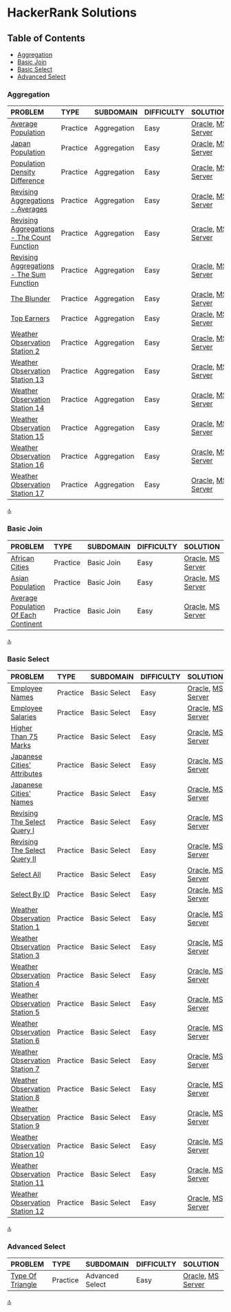 # HackerRank Solutions

## Table of Contents

- [Aggregation](#Aggregation)
- [Basic Join](#Basic-Join)
- [Basic Select](#Basic-Select)
- [Advanced Select](#Advanced-Select)

### Aggregation

| PROBLEM | TYPE | SUBDOMAIN | DIFFICULTY | SOLUTION |
| :--- | :---| :--- | :--- | :--- |
| [Average Population](https://www.hackerrank.com/challenges/average-population/problem) | Practice | Aggregation | Easy | [Oracle](https://github.com/andrecontisilva/SQL-aprendizado/blob/master/HackerRank/SQL-Oracle/HackerRank_SQL-Oracle_AveragePopulation.sql), [MS Server](https://github.com/andrecontisilva/SQL-aprendizado/blob/master/HackerRank/SQL-MSServer/HackerRank_SQL-MSServer_AveragePopulation.sql) |
| [Japan Population](https://www.hackerrank.com/challenges/japan-population/problem) | Practice | Aggregation | Easy | [Oracle](https://github.com/andrecontisilva/SQL-aprendizado/blob/master/HackerRank/SQL-Oracle/HackerRank_SQL-Oracle_JapanPopulation.sql), [MS Server](https://github.com/andrecontisilva/SQL-aprendizado/blob/master/HackerRank/SQL-MSServer/HackerRank_SQL-MSServer_JapanPopulation.sql) |
| [Population Density Difference](https://www.hackerrank.com/challenges/population-density-difference/problem) | Practice | Aggregation | Easy | [Oracle](https://github.com/andrecontisilva/SQL-aprendizado/blob/master/HackerRank/SQL-Oracle/HackerRank_SQL-Oracle_PopulationDensityDifference.sql), [MS Server](https://github.com/andrecontisilva/SQL-aprendizado/blob/master/HackerRank/SQL-MSServer/HackerRank_SQL-MSServer_PopulationDensityDifference.sql) |
| [Revising Aggregations - Averages](https://www.hackerrank.com/challenges/revising-aggregations-the-average-function/problem) | Practice | Aggregation | Easy | [Oracle](https://github.com/andrecontisilva/SQL-aprendizado/blob/master/HackerRank/SQL-Oracle/HackerRank_SQL-Oracle_RevisingAggregations-Averages.sql), [MS Server](https://github.com/andrecontisilva/SQL-aprendizado/blob/master/HackerRank/SQL-MSServer/HackerRank_SQL-MSServer_RevisingAggregations-Averages.sql) |
| [Revising Aggregations - The Count Function](https://www.hackerrank.com/challenges/revising-aggregations-the-count-function/problem) | Practice | Aggregation | Easy | [Oracle](https://github.com/andrecontisilva/SQL-aprendizado/blob/master/HackerRank/SQL-Oracle/HackerRank_SQL-Oracle_RevisingAggregations-TheCountFunction.sql), [MS Server](https://github.com/andrecontisilva/SQL-aprendizado/blob/master/HackerRank/SQL-MSServer/HackerRank_SQL-MSServer_RevisingAggregations-TheCountFunction.sql) |
| [Revising Aggregations - The Sum Function](https://www.hackerrank.com/challenges/revising-aggregations-sum/problem) | Practice | Aggregation | Easy | [Oracle](https://github.com/andrecontisilva/SQL-aprendizado/blob/master/HackerRank/SQL-Oracle/HackerRank_SQL-Oracle_RevisingAggregations-TheSumFunction.sql), [MS Server](https://github.com/andrecontisilva/SQL-aprendizado/blob/master/HackerRank/SQL-MSServer/HackerRank_SQL-MSServer_RevisingAggregations-TheSumFunction.sql) |
| [The Blunder](https://www.hackerrank.com/challenges/the-blunder/problem) | Practice | Aggregation | Easy | [Oracle](https://github.com/andrecontisilva/SQL-aprendizado/blob/master/HackerRank/SQL-Oracle/HackerRank_SQL-Oracle_TheBlunder.sql), [MS Server](https://github.com/andrecontisilva/SQL-aprendizado/blob/master/HackerRank/SQL-MSServer/HackerRank_SQL-MSServer_TheBlunder.sql) |
| [Top Earners](https://www.hackerrank.com/challenges/earnings-of-employees/problem) | Practice | Aggregation | Easy | [Oracle](https://github.com/andrecontisilva/SQL-aprendizado/blob/master/HackerRank/SQL-Oracle/HackerRank_SQL-Oracle_TopEarners.sql), [MS Server](https://github.com/andrecontisilva/SQL-aprendizado/blob/master/HackerRank/SQL-MSServer/HackerRank_SQL-MSServer_TopEarners.sql) |
| [Weather Observation Station 2](https://www.hackerrank.com/challenges/weather-observation-station-2/problem) | Practice | Aggregation | Easy | [Oracle](https://github.com/andrecontisilva/SQL-aprendizado/blob/master/HackerRank/SQL-Oracle/HackerRank_SQL-Oracle_WeatherObservationStation2.sql), [MS Server](https://github.com/andrecontisilva/SQL-aprendizado/blob/master/HackerRank/SQL-MSServer/HackerRank_SQL-MSServer_WeatherObservationStation2.sql) |
| [Weather Observation Station 13](https://www.hackerrank.com/challenges/weather-observation-station-13/problem) | Practice | Aggregation | Easy | [Oracle](https://github.com/andrecontisilva/SQL-aprendizado/blob/master/HackerRank/SQL-Oracle/HackerRank_SQL-Oracle_WeatherObservationStation13.sql), [MS Server](https://github.com/andrecontisilva/SQL-aprendizado/blob/master/HackerRank/SQL-MSServer/HackerRank_SQL-MSServer_WeatherObservationStation13.sql) |
| [Weather Observation Station 14](https://www.hackerrank.com/challenges/weather-observation-station-14/problem) | Practice | Aggregation | Easy | [Oracle](https://github.com/andrecontisilva/SQL-aprendizado/blob/master/HackerRank/SQL-Oracle/HackerRank_SQL-Oracle_WeatherObservationStation14.sql), [MS Server](https://github.com/andrecontisilva/SQL-aprendizado/blob/master/HackerRank/SQL-MSServer/HackerRank_SQL-MSServer_WeatherObservationStation14.sql) |
| [Weather Observation Station 15](https://www.hackerrank.com/challenges/weather-observation-station-15/problem) | Practice | Aggregation | Easy | [Oracle](https://github.com/andrecontisilva/SQL-aprendizado/blob/master/HackerRank/SQL-Oracle/HackerRank_SQL-Oracle_WeatherObservationStation15.sql), [MS Server](https://github.com/andrecontisilva/SQL-aprendizado/blob/master/HackerRank/SQL-MSServer/HackerRank_SQL-MSServer_WeatherObservationStation15.sql)|
| [Weather Observation Station 16](https://www.hackerrank.com/challenges/weather-observation-station-16/problem) | Practice | Aggregation | Easy | [Oracle](https://github.com/andrecontisilva/SQL-aprendizado/blob/master/HackerRank/SQL-Oracle/HackerRank_SQL-Oracle_WeatherObservationStation16.sql), [MS Server](https://github.com/andrecontisilva/SQL-aprendizado/blob/master/HackerRank/SQL-MSServer/HackerRank_SQL-MSServer_WeatherObservationStation16.sql) |
| [Weather Observation Station 17](https://www.hackerrank.com/challenges/weather-observation-station-17/problem) | Practice | Aggregation | Easy | [Oracle](https://github.com/andrecontisilva/SQL-aprendizado/blob/master/HackerRank/SQL-Oracle/HackerRank_SQL-Oracle_WeatherObservationStation17.sql), [MS Server](https://github.com/andrecontisilva/SQL-aprendizado/blob/master/HackerRank/SQL-MSServer/HackerRank_SQL-MSServer_WeatherObservationStation17.sql) |

[:top:](#table-of-contents)

### Basic Join

| PROBLEM | TYPE | SUBDOMAIN | DIFFICULTY | SOLUTION |
| :--- | :---| :--- | :--- | :--- |
| [African Cities](https://www.hackerrank.com/challenges/african-cities/problem) | Practice | Basic Join | Easy | [Oracle](https://github.com/andrecontisilva/SQL-aprendizado/blob/master/HackerRank/SQL-Oracle/HackerRank_SQL-Oracle_AfricanCities.sql), [MS Server](https://github.com/andrecontisilva/SQL-aprendizado/blob/master/HackerRank/SQL-MSServer/HackerRank_SQL-MSServer_AfricanCities.sql) |
| [Asian Population](https://www.hackerrank.com/challenges/asian-population/problem) | Practice | Basic Join | Easy | [Oracle](https://github.com/andrecontisilva/SQL-aprendizado/blob/master/HackerRank/SQL-Oracle/HackerRank_SQL-Oracle_AsianPopulation.sql), [MS Server](https://github.com/andrecontisilva/SQL-aprendizado/blob/master/HackerRank/SQL-MSServer/HackerRank_SQL-MSServer_AsianPopulation.sql) |
| [Average Population Of Each Continent](https://www.hackerrank.com/challenges/average-population-of-each-continent/problem) | Practice | Basic Join | Easy | [Oracle](https://github.com/andrecontisilva/SQL-aprendizado/blob/master/HackerRank/SQL-Oracle/HackerRank_SQL-Oracle_AveragePopulationOfEachContinent.sql), [MS Server](https://github.com/andrecontisilva/SQL-aprendizado/blob/master/HackerRank/SQL-MSServer/HackerRank_SQL-MSServer_AveragePopulationOfEachContinent.sql) |

[:top:](#table-of-contents)

### Basic Select

| PROBLEM | TYPE | SUBDOMAIN | DIFFICULTY | SOLUTION |
| :--- | :---| :--- | :--- | :--- |
| [Employee Names](https://www.hackerrank.com/challenges/name-of-employees/problem) | Practice | Basic Select | Easy | [Oracle](https://github.com/andrecontisilva/SQL-aprendizado/blob/master/HackerRank/SQL-Oracle/HackerRank_SQL-Oracle_EmployeeNames.sql), [MS Server](https://github.com/andrecontisilva/SQL-aprendizado/blob/master/HackerRank/SQL-MSServer/HackerRank_SQL-MSServer_EmployeeNames.sql) |
| [Employee Salaries](https://www.hackerrank.com/challenges/salary-of-employees/problem) | Practice | Basic Select | Easy | [Oracle](https://github.com/andrecontisilva/SQL-aprendizado/blob/master/HackerRank/SQL-Oracle/HackerRank_SQL-Oracle_EmployeeSalaries.sql), [MS Server](https://github.com/andrecontisilva/SQL-aprendizado/blob/master/HackerRank/SQL-MSServer/HackerRank_SQL-MSServer_EmployeeSalaries.sql) |
| [Higher Than 75 Marks](https://www.hackerrank.com/challenges/more-than-75-marks/problem) | Practice | Basic Select | Easy | [Oracle](https://github.com/andrecontisilva/SQL-aprendizado/blob/master/HackerRank/SQL-Oracle/HackerRank_SQL-Oracle_HigherThan75Marks.sql), [MS Server](https://github.com/andrecontisilva/SQL-aprendizado/blob/master/HackerRank/SQL-MSServer/HackerRank_SQL-MSServer_HigherThan75Marks.sql) |
| [Japanese Cities' Attributes](https://www.hackerrank.com/challenges/japanese-cities-attributes/problem) | Practice | Basic Select | Easy | [Oracle](https://github.com/andrecontisilva/SQL-aprendizado/blob/master/HackerRank/SQL-Oracle/HackerRank_SQL-Oracle_JapaneseCitiesAttributes.sql), [MS Server](https://github.com/andrecontisilva/SQL-aprendizado/blob/master/HackerRank/SQL-MSServer/HackerRank_SQL-MSServer_JapaneseCitiesAttributes.sql) |
| [Japanese Cities' Names](https://www.hackerrank.com/challenges/japanese-cities-name/problem) | Practice | Basic Select | Easy | [Oracle](https://github.com/andrecontisilva/SQL-aprendizado/blob/master/HackerRank/SQL-Oracle/HackerRank_SQL-Oracle_JapaneseCitiesNames.sql), [MS Server](https://github.com/andrecontisilva/SQL-aprendizado/blob/master/HackerRank/SQL-MSServer/HackerRank_SQL-MSServer_JapaneseCitiesNames.sql) |
| [Revising The Select Query I](https://www.hackerrank.com/challenges/revising-the-select-query/problem) | Practice | Basic Select | Easy | [Oracle](https://github.com/andrecontisilva/SQL-aprendizado/blob/master/HackerRank/SQL-Oracle/HackerRank_SQL-Oracle_RevisingTheSelectQueryI.sql), [MS Server](https://github.com/andrecontisilva/SQL-aprendizado/blob/master/HackerRank/SQL-MSServer/HackerRank_SQL-MSServer_RevisingTheSelectQueryI.sql) |
| [Revising The Select Query II](https://www.hackerrank.com/challenges/revising-the-select-query-2/problem) | Practice | Basic Select | Easy | [Oracle](https://github.com/andrecontisilva/SQL-aprendizado/blob/master/HackerRank/SQL-Oracle/HackerRank_SQL-Oracle_RevisingTheSelectQueryII.sql), [MS Server](https://github.com/andrecontisilva/SQL-aprendizado/blob/master/HackerRank/SQL-MSServer/HackerRank_SQL-MSServer_RevisingTheSelectQueryII.sql) |
| [Select All](https://www.hackerrank.com/challenges/select-all-sql/problem) | Practice | Basic Select | Easy | [Oracle](https://github.com/andrecontisilva/SQL-aprendizado/blob/master/HackerRank/SQL-Oracle/HackerRank_SQL-Oracle_SelectAll.sql), [MS Server](https://github.com/andrecontisilva/SQL-aprendizado/blob/master/HackerRank/SQL-MSServer/HackerRank_SQL-MSServer_SelectAll.sql) |
| [Select By ID](https://www.hackerrank.com/challenges/select-by-id/problem) | Practice | Basic Select | Easy | [Oracle](https://github.com/andrecontisilva/SQL-aprendizado/blob/master/HackerRank/SQL-Oracle/HackerRank_SQL-Oracle_SelectByID.sql), [MS Server](https://github.com/andrecontisilva/SQL-aprendizado/blob/master/HackerRank/SQL-MSServer/HackerRank_SQL-MSServer_SelectByID.sql) |
| [Weather Observation Station 1](https://www.hackerrank.com/challenges/weather-observation-station-1/problem) | Practice | Basic Select | Easy | [Oracle](https://github.com/andrecontisilva/SQL-aprendizado/blob/master/HackerRank/SQL-Oracle/HackerRank_SQL-Oracle_WeatherObservationStation1.sql), [MS Server](https://github.com/andrecontisilva/SQL-aprendizado/blob/master/HackerRank/SQL-MSServer/HackerRank_SQL-MSServer_WeatherObservationStation1.sql) |
| [Weather Observation Station 3](https://www.hackerrank.com/challenges/weather-observation-station-3/problem) | Practice | Basic Select | Easy | [Oracle](https://github.com/andrecontisilva/SQL-aprendizado/blob/master/HackerRank/SQL-Oracle/HackerRank_SQL-Oracle_WeatherObservationStation3.sql), [MS Server](https://github.com/andrecontisilva/SQL-aprendizado/blob/master/HackerRank/SQL-MSServer/HackerRank_SQL-MSServer_WeatherObservationStation3.sql) |
| [Weather Observation Station 4](https://www.hackerrank.com/challenges/weather-observation-station-4/problem) | Practice | Basic Select | Easy | [Oracle](https://github.com/andrecontisilva/SQL-aprendizado/blob/master/HackerRank/SQL-Oracle/HackerRank_SQL-Oracle_WeatherObservationStation4.sql), [MS Server](https://github.com/andrecontisilva/SQL-aprendizado/blob/master/HackerRank/SQL-MSServer/HackerRank_SQL-MSServer_WeatherObservationStation4.sql) |
| [Weather Observation Station 5](https://www.hackerrank.com/challenges/weather-observation-station-5/problem) | Practice | Basic Select | Easy | [Oracle](https://github.com/andrecontisilva/SQL-aprendizado/blob/master/HackerRank/SQL-Oracle/HackerRank_SQL-Oracle_WeatherObservationStation5.sql), [MS Server](https://github.com/andrecontisilva/SQL-aprendizado/blob/master/HackerRank/SQL-MSServer/HackerRank_SQL-MSServer_WeatherObservationStation5.sql) |
| [Weather Observation Station 6](https://www.hackerrank.com/challenges/weather-observation-station-6/problem) | Practice | Basic Select | Easy | [Oracle](https://github.com/andrecontisilva/SQL-aprendizado/blob/master/HackerRank/SQL-Oracle/HackerRank_SQL-Oracle_WeatherObservationStation6.sql), [MS Server](https://github.com/andrecontisilva/SQL-aprendizado/blob/master/HackerRank/SQL-MSServer/HackerRank_SQL-MSServer_WeatherObservationStation6.sql) |
| [Weather Observation Station 7](https://www.hackerrank.com/challenges/weather-observation-station-7/problem) | Practice | Basic Select | Easy | [Oracle](https://github.com/andrecontisilva/SQL-aprendizado/blob/master/HackerRank/SQL-Oracle/HackerRank_SQL-Oracle_WeatherObservationStation7.sql), [MS Server](https://github.com/andrecontisilva/SQL-aprendizado/blob/master/HackerRank/SQL-MSServer/HackerRank_SQL-MSServer_WeatherObservationStation7.sql) |
| [Weather Observation Station 8](https://www.hackerrank.com/challenges/weather-observation-station-8/problem) | Practice | Basic Select | Easy | [Oracle](https://github.com/andrecontisilva/SQL-aprendizado/blob/master/HackerRank/SQL-Oracle/HackerRank_SQL-Oracle_WeatherObservationStation8.sql), [MS Server](https://github.com/andrecontisilva/SQL-aprendizado/blob/master/HackerRank/SQL-MSServer/HackerRank_SQL-MSServer_WeatherObservationStation8.sql) |
| [Weather Observation Station 9](https://www.hackerrank.com/challenges/weather-observation-station-9/problem) | Practice | Basic Select | Easy | [Oracle](https://github.com/andrecontisilva/SQL-aprendizado/blob/master/HackerRank/SQL-Oracle/HackerRank_SQL-Oracle_WeatherObservationStation9.sql), [MS Server](https://github.com/andrecontisilva/SQL-aprendizado/blob/master/HackerRank/SQL-MSServer/HackerRank_SQL-MSServer_WeatherObservationStation9.sql) |
| [Weather Observation Station 10](https://www.hackerrank.com/challenges/weather-observation-station-10/problem) | Practice | Basic Select | Easy | [Oracle](https://github.com/andrecontisilva/SQL-aprendizado/blob/master/HackerRank/SQL-Oracle/HackerRank_SQL-Oracle_WeatherObservationStation10.sql), [MS Server](https://github.com/andrecontisilva/SQL-aprendizado/blob/master/HackerRank/SQL-MSServer/HackerRank_SQL-MSServer_WeatherObservationStation10.sql) |
| [Weather Observation Station 11](https://www.hackerrank.com/challenges/weather-observation-station-11/problem) | Practice | Basic Select | Easy | [Oracle](https://github.com/andrecontisilva/SQL-aprendizado/blob/master/HackerRank/SQL-Oracle/HackerRank_SQL-Oracle_WeatherObservationStation11.sql), [MS Server](https://github.com/andrecontisilva/SQL-aprendizado/blob/master/HackerRank/SQL-MSServer/HackerRank_SQL-MSServer_WeatherObservationStation11.sql) |
| [Weather Observation Station 12](https://www.hackerrank.com/challenges/weather-observation-station-12/problem) | Practice | Basic Select | Easy | [Oracle](https://github.com/andrecontisilva/SQL-aprendizado/blob/master/HackerRank/SQL-Oracle/HackerRank_SQL-Oracle_WeatherObservationStation12.sql), [MS Server](https://github.com/andrecontisilva/SQL-aprendizado/blob/master/HackerRank/SQL-MSServer/HackerRank_SQL-MSServer_WeatherObservationStation12.sql) |

[:top:](#table-of-contents)

### Advanced Select

| PROBLEM | TYPE | SUBDOMAIN | DIFFICULTY | SOLUTION |
| :--- | :---| :--- | :--- | :--- |
| [Type Of Triangle](https://www.hackerrank.com/challenges/what-type-of-triangle/problem) | Practice | Advanced Select | Easy | [Oracle](https://github.com/andrecontisilva/SQL-aprendizado/blob/master/HackerRank/SQL-Oracle/HackerRank_SQL-Oracle_TypeOfTriangle.sql), [MS Server](https://github.com/andrecontisilva/SQL-aprendizado/blob/master/HackerRank/SQL-MSServer/HackerRank_SQL-MSServer_TypeOfTriangle.sql) |

[:top:](#table-of-contents)